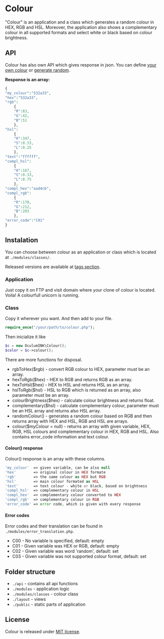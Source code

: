 # Colour
"Colour" is an application and a class which generates a random colour in HEX, RGB and HSL. Moreover, the application also shows a complementary colour in all supported formats and select white or black based on colour brightness.

## API
Colour has also own API which gives response in json. You can define [your own colour](http://colour.oculum.ink/api/532a33) or [generate random](http://colour.oculum.ink/api/random).

__Response is an array:__
```php
{
"my_colour":"532a33",
"hex":"532a33",
"rgb":
    {
    "R":83,
    "G":42,
    "B":51
    },
"hsl":
    {
    "H":347,
    "S":0.33,
    "L":0.25
    },
"text":"ffffff",
"compl_hsl":
    {
    "H":167,
    "S":0.33,
    "L":0.75
    },
"compl_hex":"aad4cb",
"compl_rgb":
    {
    "R":170,
    "G":212,
    "B":203
    },
"error_code":"C01"
}
```

## Instalation
You can choose between colour as an application or class which is located at `./modules/classes/`.

Released versions are available at [tags section](https://gitlab.com/Silencesys/colour/tags).

### Application
Just copy it on FTP and visit domain where your clone of colour is located.
Voila! A colourfull unicorn is running.

### Class
Copy it wherever you want. And then add to your file.
```php
require_once("/your/path/to/colour.php");
```
Then inicialize it like
```php
$c = new OculumINK\Colour();
$color = $c->colour();
```
There are more functions for disposal.
+ rgbToHex($rgb) - convert RGB colour to HEX, parameter must be an array.
+ hexToRgb($hex) - HEX to RGB and returns RGB as an array.
+ hexToHsl($hex) - HEX to HSL and returns HSL as an array.
+ hslToRgb($hsl) - HSL to RGB which is returned as an array, also parameter must be an array.
+ colourBrightness($hex) - calculate colour brightness and returns float.
+ complementary($hsl) - calculate complementary colour, parameter must be an HSL array and returns also HSL array.
+ randomColour() - generates a random colour based on RGB and then  returns array with HEX and HSL, RGB and HSL are arrays.
+ colour($myColour = null) - returns an array with given variable, HEX, RGB, HSL colours and complementary colour in HEX, RGB and HSL. Also contains error_code information and text colour.

#### Colour() response
Colour() response is an array with these columns.
```php
'my_colour'  => given variable, can be also null
'hex'        => original colour in HEX formate
'rgb'        => the same colour as HEX but RGB
'hsl'        => main colour formated as HSL
'text'       => text colour - white or black, based on brightness
'compl_hsl'  => complementary colour in HSL
'compl_hex'  => complementary colour converted to HEX
'compl_rgb'  => complementary colour in RGB
'error_code' => error code, which is given with every response
```

#### Error codes
Error codes and their translation can be found in `./modules/error_translation.php`.
+ C00 - No variable is specified, default: empty
+ C01 - Given variable was HEX or RGB, default: empty
+ C02 - Given variable was word 'random', default: set
+ C03 - Given variable was not supported colour format, default: set

## Folder structure
+ `./api` - contains all api functions
+ `./modules` - application logic
+ `./modules/classes` - colour class
+ `./layout` - views
+ `./public` - static parts of application

## License
Colour is released under [MIT license](LICENSE.md).
